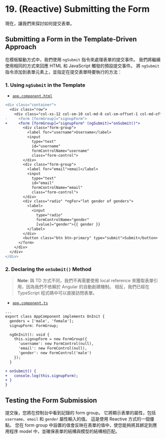 # 19. (Reactive) Submitting the Form

現在，讓我們來探討如何提交表單。

## Submitting a Form in the Template-Driven Approach

在模板驅動方式中，我們使用 `ngSubmit` 指令來處理表單的提交事件。 我們將繼續使用相同的方式來回應 HTML 和 JavaScript 觸發的預設提交事件。 將 `ngSubmit` 指令添加到表單元素上，並指定在提交表單時要執行的方法：

### 1. Using `ngSubmit` in the Template

- [`app.component.html`](../../forms-reactive-app/src/app/app.component.html)

```diff
<div class="container">
  <div class="row">
    <div class="col-xs-12 col-sm-10 col-md-8 col-sm-offset-1 col-md-offset-2">
-     <form [formGroup]="signupForm">
+     <form [formGroup]="signupForm" (ngSubmit)="onSubmit()">
        <div class="form-group">
          <label for="username">Username</label>
          <input
            type="text"
            id="username"
            formControlName="username"
            class="form-control">
        </div>
        <div class="form-group">
          <label for="email">email</label>
          <input
            type="text"
            id="email"
            formControlName="email"
            class="form-control">
        </div>
        <div class="radio" *ngFor="let gender of genders">
          <label>
            <input
              type="radio"
              formControlName="gender"
              [value]="gender">{{ gender }}
          </label>
        </div>
        <button class="btn btn-primary" type="submit">Submit</button>
      </form>
    </div>
  </div>
</div>
```

### 2. Declaring the `onSubmit()` Method

> **Note**:
> 與 TD 方式不同，我們不再需要使用 local reference 來獲取表單引用，因為我們不依賴於 Angular 的自動創建機制。 相反，我們已經在 TypeScript 程式碼中可以直接訪問表單。

- [`app.component.ts`](../../forms-reactive-app/src/app/app.component.ts)

```diff
...
export class AppComponent implements OnInit {
  genders = ['male', 'female'];
  signupForm: FormGroup;

  ngOnInit(): void {
    this.signupForm = new FormGroup({
      'username': new FormControl(null),
      'email': new FormControl(null),
      'gender': new FormControl('male')
    });
  }

+ onSubmit() {
+   console.log(this.signupForm);
+ }
}
```

## Testing the Form Submission

提交後，您將在控制台中看到記錄的 form group。 它將顯示表單的屬性，包括 `username`、`email` 和 `gender` 屬性輸入的值。 這是使用 Reactive 方式的一個優點。 您在 form group 中設置的值會反映在表單的值中，使您能夠將其綁定到應用程序 model 中，並確保表單的結構與模型的結構相匹配。